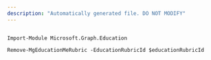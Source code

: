 ```yaml
---
description: "Automatically generated file. DO NOT MODIFY"
---
```


```powershellv1

Import-Module Microsoft.Graph.Education

Remove-MgEducationMeRubric -EducationRubricId $educationRubricId

```